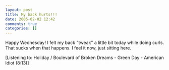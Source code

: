 ```yaml
---
layout: post
title: My back hurts!!!
date: 2005-02-02 12:42
comments: true
categories: []
---
```

Happy Wednesday! I felt my back "tweak" a little bit today while doing curls. That sucks when that happens. I feel it now, just sitting here.

<div class="media">[Listening to: Holiday / Boulevard of Broken Dreams - Green Day - American Idiot (8:13)]</div>
